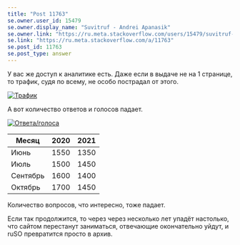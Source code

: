 ```yaml
---
title: "Post 11763"
se.owner.user_id: 15479
se.owner.display_name: "Suvitruf - Andrei Apanasik"
se.owner.link: "https://ru.meta.stackoverflow.com/users/15479/suvitruf-andrei-apanasik"
se.link: "https://ru.meta.stackoverflow.com/a/11763"
se.post_id: 11763
se.post_type: answer
---
```

<p>У вас же доступ к аналитике есть. Даже если в выдаче не на 1 странице, то трафик, судя по всему, не особо пострадал от этого.</p>
<p><a href="https://i.stack.imgur.com/ht9yu.png" rel="nofollow noreferrer"><img src="https://i.stack.imgur.com/ht9yu.png" alt="Трафик" /></a></p>
<p>А вот количество ответов и голосов падает.</p>
<p><a href="https://i.stack.imgur.com/2xyta.png" rel="nofollow noreferrer"><img src="https://i.stack.imgur.com/2xyta.png" alt="Ответа/голоса" /></a></p>
<div class="s-table-container">
<table class="s-table">
<thead>
<tr>
<th>Месяц</th>
<th>2020</th>
<th>2021</th>
</tr>
</thead>
<tbody>
<tr>
<td>Июнь</td>
<td>1550</td>
<td>1350</td>
</tr>
<tr>
<td>Июль</td>
<td>1500</td>
<td>1450</td>
</tr>
<tr>
<td>Сентябрь</td>
<td>1600</td>
<td>1400</td>
</tr>
<tr>
<td>Октябрь</td>
<td>1700</td>
<td>1450</td>
</tr>
</tbody>
</table>
</div>
<p>Количество вопросов, что интересно, тоже падает.</p>
<p>Если так продолжится, то через через несколько лет упадёт настолько, что сайтом перестанут заниматься, отвечающие окончательно уйдут, и ruSO превратится просто в архив.</p>
